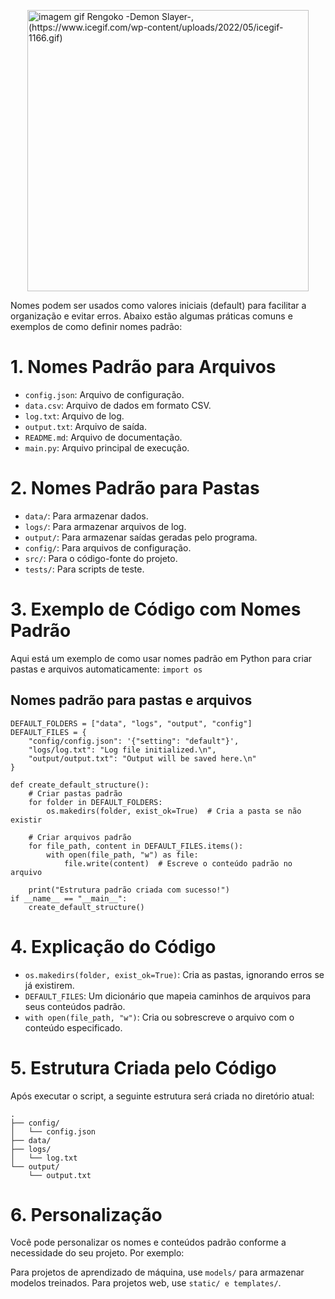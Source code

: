 
<img alt="imagem gif Rengoko -Demon Slayer-, (https://www.icegif.com/wp-content/uploads/2022/05/icegif-1166.gif)" src="https://www.icegif.com/wp-content/uploads/2022/05/icegif-1166.gif" style="display: block; margin: 0 auto; width: 450px" ></img>

Nomes podem ser usados como valores iniciais (default) para facilitar a organização e evitar erros. Abaixo estão algumas práticas comuns e exemplos de como definir nomes padrão:

# 1. Nomes Padrão para Arquivos

* `config.json`: Arquivo de configuração.
* `data.csv`: Arquivo de dados em formato CSV.
* `log.txt`: Arquivo de log.
* `output.txt`: Arquivo de saída.
* `README.md`: Arquivo de documentação.
* `main.py`: Arquivo principal de execução.


# 2. Nomes Padrão para Pastas

* `data/`: Para armazenar dados.
* `logs/`: Para armazenar arquivos de log.
* `output/`: Para armazenar saídas geradas pelo programa.
* `config/`: Para arquivos de configuração.
* `src/`: Para o código-fonte do projeto.
* `tests/`: Para scripts de teste.


# 3. Exemplo de Código com Nomes Padrão
Aqui está um exemplo de como usar nomes padrão em Python para criar pastas e arquivos automaticamente: `import os`

## Nomes padrão para pastas e arquivos
```
DEFAULT_FOLDERS = ["data", "logs", "output", "config"]
DEFAULT_FILES = {
    "config/config.json": '{"setting": "default"}',
    "logs/log.txt": "Log file initialized.\n",
    "output/output.txt": "Output will be saved here.\n"
}

def create_default_structure():
    # Criar pastas padrão
    for folder in DEFAULT_FOLDERS:
        os.makedirs(folder, exist_ok=True)  # Cria a pasta se não existir

    # Criar arquivos padrão
    for file_path, content in DEFAULT_FILES.items():
        with open(file_path, "w") as file:
            file.write(content)  # Escreve o conteúdo padrão no arquivo

    print("Estrutura padrão criada com sucesso!")
if __name__ == "__main__":
    create_default_structure()
```


# 4. Explicação do Código

* `os.makedirs(folder, exist_ok=True)`: Cria as pastas, ignorando erros se já existirem.
* `DEFAULT_FILES`: Um dicionário que mapeia caminhos de arquivos para seus conteúdos padrão.
* `with open(file_path, "w")`: Cria ou sobrescreve o arquivo com o conteúdo especificado.


# 5. Estrutura Criada pelo Código
Após executar o script, a seguinte estrutura será criada no diretório atual:
```
.
├── config/
│   └── config.json
├── data/
├── logs/
│   └── log.txt
└── output/
    └── output.txt
```

# 6. Personalização
Você pode personalizar os nomes e conteúdos padrão conforme a necessidade do seu projeto. Por exemplo:

Para projetos de aprendizado de máquina, use `models/` para armazenar modelos treinados.
Para projetos web, use `static/ e templates/`.
